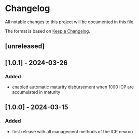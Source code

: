 # Changelog

All notable changes to this project will be documented in this file.

The format is based on [Keep a Changelog](https://keepachangelog.com/en/1.0.0/).

## [unreleased]
  
## [1.0.1] - 2024-03-26

### Added

- enabled automatic maturity disbursement when 1000 ICP are accumulated in maturity
  
## [1.0.0] - 2024-03-15

### Added

- first release with all management methods of the ICP neuron
